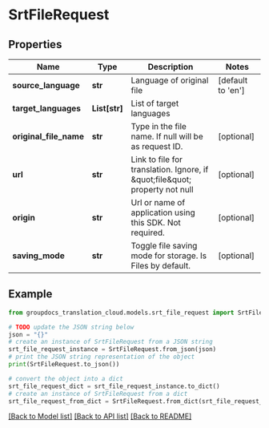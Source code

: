 # SrtFileRequest


## Properties

Name | Type | Description | Notes
------------ | ------------- | ------------- | -------------
**source_language** | **str** | Language of original file | [default to 'en']
**target_languages** | **List[str]** | List of target languages | 
**original_file_name** | **str** | Type in the file name. If null will be as request ID. | [optional] 
**url** | **str** | Link to file for translation. Ignore, if \&quot;file\&quot; property not null | [optional] 
**origin** | **str** | Url or name of application using this SDK. Not required. | [optional] 
**saving_mode** | **str** | Toggle file saving mode for storage.  Is Files by default. | [optional] 

## Example

```python
from groupdocs_translation_cloud.models.srt_file_request import SrtFileRequest

# TODO update the JSON string below
json = "{}"
# create an instance of SrtFileRequest from a JSON string
srt_file_request_instance = SrtFileRequest.from_json(json)
# print the JSON string representation of the object
print(SrtFileRequest.to_json())

# convert the object into a dict
srt_file_request_dict = srt_file_request_instance.to_dict()
# create an instance of SrtFileRequest from a dict
srt_file_request_from_dict = SrtFileRequest.from_dict(srt_file_request_dict)
```
[[Back to Model list]](../README.md#documentation-for-models) [[Back to API list]](../README.md#documentation-for-api-endpoints) [[Back to README]](../README.md)


